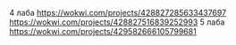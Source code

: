 4 лаба
https://wokwi.com/projects/428827285633437697
https://wokwi.com/projects/428827516839252993
5 лаба
https://wokwi.com/projects/429582666105799681
